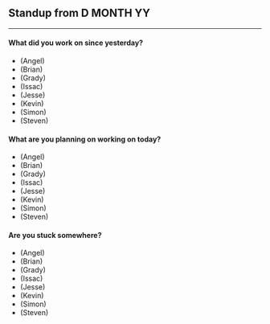 ## Standup from D MONTH YY

--- 

#### What did you work on since yesterday?
- (Angel) 
- (Brian)
- (Grady) 
- (Issac) 
- (Jesse) 
- (Kevin) 
- (Simon) 
- (Steven) 

#### What are you planning on working on today?
- (Angel) 
- (Brian)
- (Grady) 
- (Issac) 
- (Jesse) 
- (Kevin) 
- (Simon) 
- (Steven) 

#### Are you stuck somewhere?
- (Angel) 
- (Brian)
- (Grady) 
- (Issac) 
- (Jesse) 
- (Kevin) 
- (Simon) 
- (Steven) 